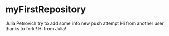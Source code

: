 # myFirstRepository

Julia Petrovich
try to add some info
new push attempt
Hi from another user thanks to fork!!
Hi from Julia!
